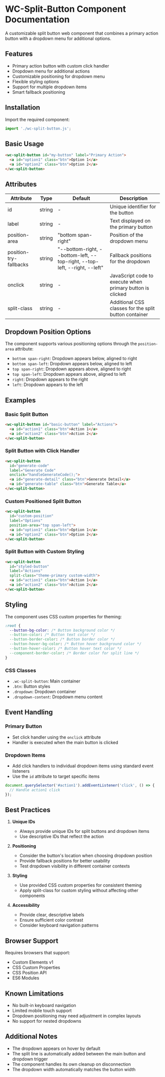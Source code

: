 # WC-Split-Button Component Documentation

A customizable split button web component that combines a primary action button with a dropdown menu for additional options.

## Features

- Primary action button with custom click handler
- Dropdown menu for additional actions
- Customizable positioning for dropdown menu
- Flexible styling options
- Support for multiple dropdown items
- Smart fallback positioning

## Installation

Import the required component:

```javascript
import './wc-split-button.js';
```

## Basic Usage

```html
<wc-split-button id="my-button" label="Primary Action">
  <a id="option1" class="btn">Option 1</a>
  <a id="option2" class="btn">Option 2</a>
</wc-split-button>
```

## Attributes

| Attribute | Type | Default | Description |
|-----------|------|---------|-------------|
| id | string | - | Unique identifier for the button |
| label | string | - | Text displayed on the primary button |
| position-area | string | "bottom span-right" | Position of the dropdown menu |
| position-try-fallbacks | string | "--bottom-right, --bottom-left, --top-right, --top-left, --right, --left" | Fallback positions for the dropdown |
| onclick | string | - | JavaScript code to execute when primary button is clicked |
| split-class | string | - | Additional CSS classes for the split button container |

## Dropdown Position Options

The component supports various positioning options through the `position-area` attribute:

- `bottom span-right`: Dropdown appears below, aligned to right
- `bottom span-left`: Dropdown appears below, aligned to left
- `top span-right`: Dropdown appears above, aligned to right
- `top span-left`: Dropdown appears above, aligned to left
- `right`: Dropdown appears to the right
- `left`: Dropdown appears to the left

## Examples

### Basic Split Button
```html
<wc-split-button id="basic-button" label="Actions">
  <a id="action1" class="btn">Action 1</a>
  <a id="action2" class="btn">Action 2</a>
</wc-split-button>
```

### Split Button with Click Handler
```html
<wc-split-button 
  id="generate-code" 
  label="Generate Code"
  onclick="handleGenerateCode();">
  <a id="generate-detail" class="btn">Generate Detail</a>
  <a id="generate-table" class="btn">Generate Table</a>
</wc-split-button>
```

### Custom Positioned Split Button
```html
<wc-split-button 
  id="custom-position" 
  label="Options"
  position-area="top span-left">
  <a id="option1" class="btn">Option 1</a>
  <a id="option2" class="btn">Option 2</a>
</wc-split-button>
```

### Split Button with Custom Styling
```html
<wc-split-button 
  id="styled-button" 
  label="Actions"
  split-class="theme-primary custom-width">
  <a id="action1" class="btn">Action 1</a>
  <a id="action2" class="btn">Action 2</a>
</wc-split-button>
```

## Styling

The component uses CSS custom properties for theming:

```css
:root {
  --button-bg-color: /* Button background color */
  --button-color: /* Button text color */
  --button-border-color: /* Button border color */
  --button-hover-bg-color: /* Button hover background color */
  --button-hover-color: /* Button hover text color */
  --component-border-color: /* Border color for split line */
}
```

### CSS Classes

- `.wc-split-button`: Main container
- `.btn`: Button styles
- `.dropdown`: Dropdown container
- `.dropdown-content`: Dropdown menu content

## Event Handling

### Primary Button
- Set click handler using the `onclick` attribute
- Handler is executed when the main button is clicked

### Dropdown Items
- Add click handlers to individual dropdown items using standard event listeners
- Use the `id` attribute to target specific items

```javascript
document.querySelector('#action1').addEventListener('click', () => {
  // Handle action1 click
});
```

## Best Practices

1. **Unique IDs**
   - Always provide unique IDs for split buttons and dropdown items
   - Use descriptive IDs that reflect the action

2. **Positioning**
   - Consider the button's location when choosing dropdown position
   - Provide fallback positions for better usability
   - Test dropdown visibility in different container contexts

3. **Styling**
   - Use provided CSS custom properties for consistent theming
   - Apply split-class for custom styling without affecting other components

4. **Accessibility**
   - Provide clear, descriptive labels
   - Ensure sufficient color contrast
   - Consider keyboard navigation patterns

## Browser Support

Requires browsers that support:
- Custom Elements v1
- CSS Custom Properties
- CSS Position API
- ES6 Modules

## Known Limitations

- No built-in keyboard navigation
- Limited mobile touch support
- Dropdown positioning may need adjustment in complex layouts
- No support for nested dropdowns

## Additional Notes

- The dropdown appears on hover by default
- The split line is automatically added between the main button and dropdown trigger
- The component handles its own cleanup on disconnection
- The dropdown width automatically matches the button width
